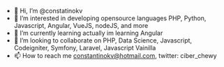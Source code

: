 - 👋 Hi, I’m @constatinokv
- 👀 I’m interested in developing opensource languages PHP, Python, Javascript, Angular, VueJS, nodeJS, and more
- 🌱 I’m currently learning actually im learning Angular
- 💞️ I’m looking to collaborate on PHP, Data Science, Javascript, Codeigniter, Symfony, Laravel, Javascript Vainilla
- 📫 How to reach me constantinokv@hotmail.com,  twitter: ciber_chewy

<!---
constatinokv/constatinokv is a ✨ special ✨ repository because its `README.md` (this file) appears on your GitHub profile.
You can click the Preview link to take a look at your changes.
--->
